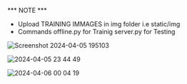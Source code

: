 *** NOTE ***
* Upload TRAINING IMMAGES in img folder i.e static/img
* Commands
    offline.py for Trainig
    server.py for Testing




![Screenshot 2024-04-05 195103](https://github.com/user-attachments/assets/89e27b5f-a9b1-4caf-a399-5554e137501a)



![2024-04-05 23 44 49](https://github.com/user-attachments/assets/08ed351a-1321-4000-b744-1a865dbc91df)



![2024-04-06 00 04 19](https://github.com/user-attachments/assets/97d2a607-a0a0-4d06-ae4e-4e7976a499fd)
